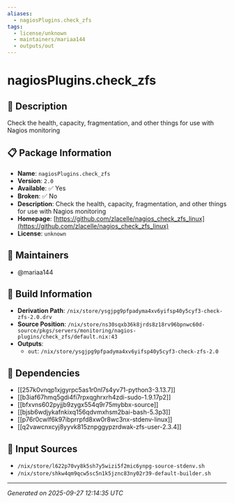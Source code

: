 ```yaml
---
aliases:
  - nagiosPlugins.check_zfs
tags:
  - license/unknown
  - maintainers/mariaa144
  - outputs/out
---
```


# nagiosPlugins.check_zfs

## 📝 Description

Check the health, capacity, fragmentation, and other things for use with Nagios monitoring

## 📋 Package Information

- **Name**: `nagiosPlugins.check_zfs`
- **Version**: `2.0`
- **Available**: ✅ Yes
- **Broken**: ✅ No
- **Description**: Check the health, capacity, fragmentation, and other things for use with Nagios monitoring
- **Homepage**: [https://github.com/zlacelle/nagios_check_zfs_linux](https://github.com/zlacelle/nagios_check_zfs_linux)
- **License**: `unknown`
## 👥 Maintainers

- @mariaa144


## 🔧 Build Information

- **Derivation Path**: `/nix/store/ysgjpg9pfpadyma4xv6yifsp40y5cyf3-check-zfs-2.0.drv`
- **Source Position**: `/nix/store/ns30sqxb36k8jrds8z18rv96bpnwc60d-source/pkgs/servers/monitoring/nagios-plugins/check_zfs/default.nix:43`
- **Outputs**:
  - `out`:  `/nix/store/ysgjpg9pfpadyma4xv6yifsp40y5cyf3-check-zfs-2.0`

## 🔗 Dependencies

- [[257k0vnqp1xjgyrpc5as1r0nl7s4yv71-python3-3.13.7]]
- [[b3iaf67hmq5gdi4fi7rpxqghrxrh4zdi-sudo-1.9.17p2]]
- [[bfxvns602pyjjb9zygx554q9r75mybbx-source]]
- [[bjsb6wdjykafnkixq156qdvmxhsm2bai-bash-5.3p3]]
- [[p76r0cwlf6k97ibprrpfd8xw0r8wc3nx-stdenv-linux]]
- [[q2vawcnxcyj8yyvk815znpggypzrdwak-zfs-user-2.3.4]]

## 📁 Input Sources

- `/nix/store/l622p70vy8k5sh7y5wizi5f2mic6ynpg-source-stdenv.sh`
- `/nix/store/shkw4qm9qcw5sc5n1k5jznc83ny02r39-default-builder.sh`

---
*Generated on 2025-09-27 12:14:35 UTC*
